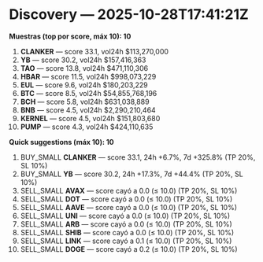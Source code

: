 # Discovery — 2025-10-28T17:41:21Z

**Muestras (top por score, máx 10): 10**

1. **CLANKER** — score 33.1, vol24h $113,270,000
2. **YB** — score 30.2, vol24h $157,416,363
3. **TAO** — score 13.8, vol24h $471,110,306
4. **HBAR** — score 11.5, vol24h $998,073,229
5. **EUL** — score 9.6, vol24h $180,203,229
6. **BTC** — score 8.5, vol24h $54,855,768,196
7. **BCH** — score 5.8, vol24h $631,038,889
8. **BNB** — score 4.5, vol24h $2,290,210,464
9. **KERNEL** — score 4.5, vol24h $151,803,680
10. **PUMP** — score 4.3, vol24h $424,110,635

**Quick suggestions (máx 10): 10**

1. BUY_SMALL **CLANKER** — score 33.1, 24h +6.7%, 7d +325.8% (TP 20%, SL 10%)
2. BUY_SMALL **YB** — score 30.2, 24h +17.3%, 7d +44.4% (TP 20%, SL 10%)
3. SELL_SMALL **AVAX** — score cayó a 0.0 (≤ 10.0) (TP 20%, SL 10%)
4. SELL_SMALL **DOT** — score cayó a 0.0 (≤ 10.0) (TP 20%, SL 10%)
5. SELL_SMALL **AAVE** — score cayó a 0.0 (≤ 10.0) (TP 20%, SL 10%)
6. SELL_SMALL **UNI** — score cayó a 0.0 (≤ 10.0) (TP 20%, SL 10%)
7. SELL_SMALL **ARB** — score cayó a 0.0 (≤ 10.0) (TP 20%, SL 10%)
8. SELL_SMALL **SHIB** — score cayó a 0.0 (≤ 10.0) (TP 20%, SL 10%)
9. SELL_SMALL **LINK** — score cayó a 0.1 (≤ 10.0) (TP 20%, SL 10%)
10. SELL_SMALL **DOGE** — score cayó a 0.2 (≤ 10.0) (TP 20%, SL 10%)
